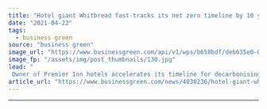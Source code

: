 ```yaml
---
title: "Hotel giant Whitbread fast-tracks its net zero timeline by 10 years"
date: "2021-04-22"
tags: 
  - business green
source: "business green"
image_url: "https://www.businessgreen.com/api/v1/wps/b658bdf/deb635e0-03bc-48b6-831e-1428d67187da/7/Premier-Inn-solar-roll-out-185x114.jpg"
image_fp: "/assets/img/post_thumbnails/130.jpg"
lead: "
 Owner of Premier Inn hotels accelerates its timeline for decarbonising its operations, vowing to achieve net zero by 2040 ..."
article_url: "https://www.businessgreen.com/news/4030236/hotel-giant-whitbread-fast-tracks-net-zero-timeline"
---
```


---
